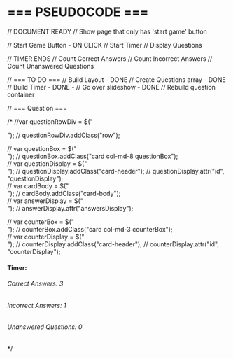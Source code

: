 #  === PSEUDOCODE ===

// DOCUMENT READY
    // Show page that only has 'start game' button

// Start Game Button - ON CLICK
    // Start Timer
    // Display Questions

// TIMER ENDS
    // Count Correct Answers
    // Count Incorrect Answers
    // Count Unanswered Questions


// === TO DO ===
// Build Layout - DONE
// Create Questions array - DONE
// Build Timer - DONE - 
// Go over slideshow - DONE
// Rebuild question container


// === Question ===

/*
//var questionRowDiv = $("<div>");
// questionRowDiv.addClass("row");
 <div class="row">
    // var questionBox = $("<div>");
    // questionBox.addClass("card col-md-8 questionBox");
    <div class="card col-md-8 questionBox">
        // var questionDisplay = $("<div>");
        // questionDisplay.addClass("card-header");
        // questionDisplay.attr("id", "questionDisplay");
        <div class="card-header" id="questionDisplay">
            <!-- This is where the question goess -->
        </div>
        // var cardBody = $("<div>");
        // cardBody.addClass("card-body");
        <div class="card-body">
            // var answerDisplay = $("<form>");
            // answerDisplay.attr("answersDisplay");
            <form id="answersDisplay">
                <!-- This is where the answers go -->
            </form>
        </div>
    </div>
    // var counterBox = $("<div>");
    // counterBox.addClass("card col-md-3 counterBox");
    <div class="card col-md-3 counterBox">
        // var counterDisplay = $("<div>");
        // counterDisplay.addClass("card-header");
        // counterDisplay.attr("id", "counterDisplay");
        <div class="card-header" id="counterDisplay">
            <!-- This is where the timer will go -->
            <h4>Timer: <span id="show-number"></span> </h4>
        </div>
        <div class="card-body">
            <h6>Correct Answers: 3</h6>
            <h6>Incorrect Answers: 1 </h6>
            <h6>Unanswered Questions: 0</h6>
        </div>
    </div>
</div>

*/


